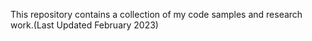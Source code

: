 
This repository contains a collection of my code samples and research work.(Last Updated February 2023)

